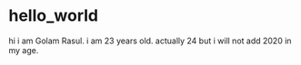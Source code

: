 # hello_world
hi i am Golam Rasul. i am 23 years old. 
actually 24 but i will not add 2020 in my age.
